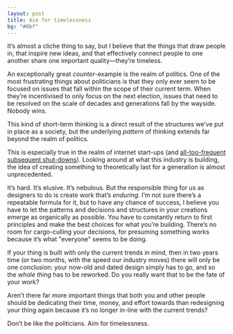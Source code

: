 ```yaml
---
layout: post
title: Aim for timelessness
bg: "#0bf"
---
```


It’s almost a cliche thing to say, but I believe that the things that draw people in, that inspire new ideas, and that effectively connect people to one another share one important quality—they’re timeless.

An exceptionally great *counter*-example is the realm of politics. One of the most frustrating things about politicians is that they only ever seem to be focused on issues that fall within the scope of their current term. When they’re incentivised to only focus on the next election, issues that need to be resolved on the scale of decades and generations fall by the wayside. Nobody wins.

This kind of short-term thinking is a direct result of the structures we’ve put in place as a society, but the underlying *pattern* of thinking extends far beyond the realm of politics.

This is especially true in the realm of internet start-ups (and [all-too-frequent subsequent shut-downs](http://ourincrediblejourney.tumblr.com/)). Looking around at what this industry is building, the idea of creating something to theoretically last for a generation is almost unprecedented.

It’s hard. It’s elusive. It’s nebulous. But the responsible thing for us as designers to do is create work that’s *enduring*. I’m not sure there’s a repeatable formula for it, but to have any chance of success, I believe you have to let the patterns and decisions and structures in your creations emerge as organically as possible. You have to constantly return to first principles and make the best choices for what you’re building. There’s no room for cargo-culling your decisions, for presuming something works because it’s what "everyone" seems to be doing.

If your thing is built with only the current trends in mind, then in two years time (or two months, with the speed our industry moves) there will only be one conclusion: your now-old and dated design simply has to go, and so the *whole thing* has to be reworked. Do you really want that to be the fate of your work?

Aren’t there far more important things that both you and other people should be dedicating their time, money, and effort towards than redesigning your thing again because it’s no longer in-line with the current trends?

Don’t be like the politicians. Aim for timelessness.
